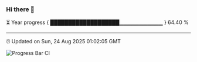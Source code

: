 ### Hi there 👋

⏳ Year progress { ███████████████████▁▁▁▁▁▁▁▁▁▁▁ } 64.40 %

---

⏰ Updated on Sun, 24 Aug 2025 01:02:05 GMT

![Progress Bar CI](https://github.com/Shyam-Makwana/GitHub-Actions-Demo/workflows/Progress%20Bar%20CI/badge.svg)
